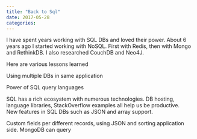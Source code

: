 ```yaml
---
title: "Back to Sql"
date: 2017-05-28
categories:
---
```


I have spent years working with SQL DBs and loved their power.  About 6 years ago I started working with NoSQL.  First with Redis, then with Mongo and RethinkDB.  I also researched CouchDB and Neo4J.  

Here are various lessons learned

Using multiple DBs in same application

Power of SQL query languages

SQL has a rich ecosystem with numerous technologies.  DB hosting, language libraries, StackOverflow examples all help us be productive.  
New features in SQL DBs such as JSON and array support.  

Custom fields per different records, using JSON and sorting application side.  MongoDB can query

